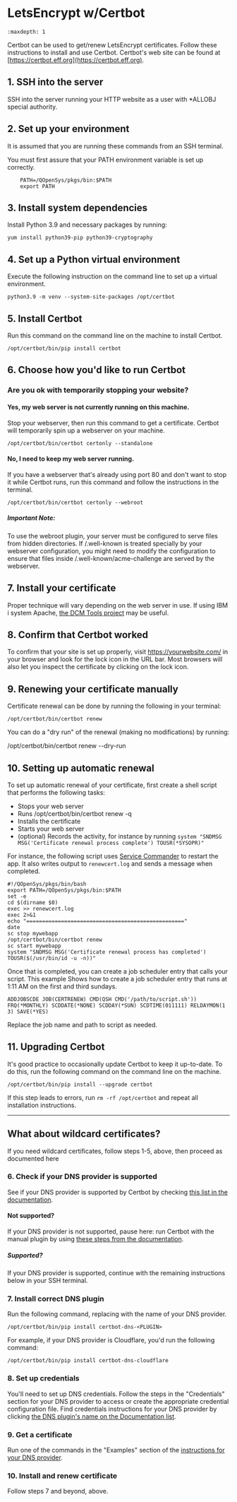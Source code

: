 # LetsEncrypt w/Certbot

```{toctree}
:maxdepth: 1
```

Certbot can be used to get/renew LetsEncrypt certificates. Follow these instructions to install and use Certbot. 
Certbot's web site can be found at [https://certbot.eff.org](https://certbot.eff.org).

## 1. SSH into the server

SSH into the server running your HTTP website as a user with *ALLOBJ special authority.

## 2. Set up your environment

It is assumed that you are running these commands from an SSH terminal.

You must first assure that your PATH environment variable is set up correctly.
```
    PATH=/QOpenSys/pkgs/bin:$PATH
    export PATH
```

## 3. Install system dependencies

Install Python 3.9 and necessary packages by running:
```
yum install python39-pip python39-cryptography
```

## 4. Set up a Python virtual environment

Execute the following instruction on the command line to set up a virtual environment.
```
python3.9 -m venv --system-site-packages /opt/certbot
```

## 5. Install Certbot

Run this command on the command line on the machine to install Certbot.
```
/opt/certbot/bin/pip install certbot
```

## 6. Choose how you'd like to run Certbot

### Are you ok with temporarily stopping your website?
#### Yes, my web server is not currently running on this machine.

Stop your webserver, then run this command to get a certificate. Certbot will temporarily spin up a webserver on your machine.
```
/opt/certbot/bin/certbot certonly --standalone
```

#### No, I need to keep my web server running.

If you have a webserver that's already using port 80 and don't want to stop it while Certbot runs, run this command and follow the instructions in the terminal.
```
/opt/certbot/bin/certbot certonly --webroot
```

##### Important Note:

To use the webroot plugin, your server must be configured to serve files from hidden directories. If /.well-known is treated specially by your webserver configuration, you might need to modify the configuration to ensure that files inside /.well-known/acme-challenge are served by the webserver.

## 7. Install your certificate

Proper technique will vary depending on the web server in use. If using IBM i system Apache, [the DCM Tools project](https://github.com/ThePrez/DCM-tools/) may be useful.

## 8. Confirm that Certbot worked

To confirm that your site is set up properly, visit https://yourwebsite.com/ in your browser and look for the lock icon in the URL bar. Most browsers will also let you inspect the certificate by clicking on the lock icon.

## 9. Renewing your certificate manually

Certificate renewal can be done by running the following in your terminal:

    /opt/certbot/bin/certbot renew

You can do a "dry run" of the renewal (making no modifications) by running:

/opt/certbot/bin/certbot renew --dry-run

## 10. Setting up automatic renewal

To set up automatic renewal of your certificate, first create a shell script that performs the following tasks:
- Stops your web server
- Runs /opt/certbot/bin/certbot renew -q
- Installs the certificate
- Starts your web server
- (optional) Records the activity, for instance by running `system "SNDMSG MSG('Certificate renewal process complete') TOUSR(*SYSOPR)"`

For instance, the following script uses [Service Commander](https://theprez.github.io/ServiceCommander-IBMi/#service-commander-for-ibm-i) to restart the app. It
also writes output to `renewcert.log` and sends a message when completed.
```
#!/QOpenSys/pkgs/bin/bash
export PATH=/QOpenSys/pkgs/bin:$PATH
set -e
cd $(dirname $0)
exec >> renewcert.log
exec 2>&1
echo "=================================================="
date
sc stop mywebapp
/opt/certbot/bin/certbot renew
sc start mywebapp
system "SNDMSG MSG('Certificate renewal process has completed') TOUSR($(/usr/bin/id -u -n))"
```

Once that is completed, you can create a job scheduler entry that calls your script. This example Shows how to create a job scheduler entry that runs at 1:11 AM on the first and third sundays.
```
ADDJOBSCDE JOB(CERTRENEW) CMD(QSH CMD('/path/to/script.sh')) FRQ(*MONTHLY) SCDDATE(*NONE) SCDDAY(*SUN) SCDTIME(011111) RELDAYMON(1 3) SAVE(*YES)
```
Replace the job name and path to script as needed.

## 11. Upgrading Certbot

It's good practice to occasionally update Certbot to keep it up-to-date. To do this, run the following command on the command line on the machine.
```
/opt/certbot/bin/pip install --upgrade certbot
```

If this step leads to errors, run `rm -rf /opt/certbot` and repeat all installation instructions.



----------------------------------------------------------------------------



## What about wildcard certificates?

If you need wildcard certificates, follow steps 1-5, above, then proceed as documented here

### 6. Check if your DNS provider is supported

See if your DNS provider is supported by Certbot by checking [this list in the documentation](https://certbot.eff.org/docs/using.html#dns-plugins).

#### Not supported?

If your DNS provider is not supported, pause here: run Certbot with the manual plugin by using [these steps from the documentation](https://certbot.eff.org/docs/using.html#manual).

##### Supported?

If your DNS provider is supported, continue with the remaining instructions below in your SSH terminal.

### 7. Install correct DNS plugin

Run the following command, replacing <PLUGIN> with the name of your DNS provider.
```
/opt/certbot/bin/pip install certbot-dns-<PLUGIN>
```
For example, if your DNS provider is Cloudflare, you'd run the following command:
```
/opt/certbot/bin/pip install certbot-dns-cloudflare
```

### 8. Set up credentials

You'll need to set up DNS credentials.
Follow the steps in the "Credentials" section for your DNS provider to access or create the appropriate credential configuration file. Find credentials instructions for your DNS provider by clicking [the DNS plugin's name on the Documentation list](https://certbot.eff.org/docs/using.html#dns-plugins).

### 9. Get a certificate

Run one of the commands in the "Examples" section of the [instructions for your DNS provider](https://certbot.eff.org/docs/using.html#dns-plugins).

### 10. Install and renew certificate

Follow steps 7 and beyond, above. 
